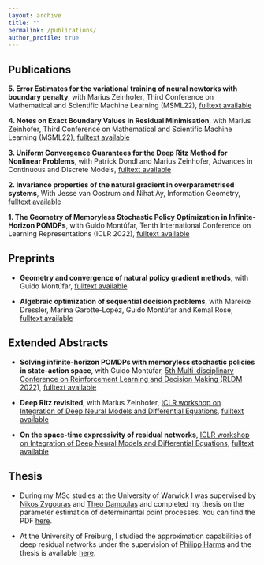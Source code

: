 ```yaml
---
layout: archive
title: ""
permalink: /publications/
author_profile: true
---
```






## Publications

**5\. Error Estimates for the variational training of neural newtorks with boundary penalty**, with Marius Zeinhofer, Third Conference on Mathematical and Scientific Machine Learning (MSML22), [fulltext available](https://proceedings.mlr.press/v190/muller22a.html)

**4\. Notes on Exact Boundary Values in Residual Minimisation**, with Marius Zeinhofer, Third Conference on Mathematical and Scientific Machine Learning (MSML22), [fulltext available](https://msml22.github.io/msml22papers/exact_boundary.pdf)

**3\. Uniform Convergence Guarantees for the Deep Ritz Method for Nonlinear Problems**, with Patrick Dondl and Marius Zeinhofer, Advances in Continuous and Discrete Models, [fulltext available](https://advancesindifferenceequations.springeropen.com/articles/10.1186/s13662-022-03722-8) 

**2\. Invariance properties of the natural gradient in overparametrised systems**, With Jesse van Oostrum and Nihat Ay, Information Geometry, [fulltext available](https://link.springer.com/article/10.1007/s41884-022-00067-9) 

**1\. The Geometry of Memoryless Stochastic Policy Optimization in Infinite-Horizon POMDPs**, with Guido Montúfar, Tenth International Conference on Learning Representations (ICLR 2022), [fulltext available](https://openreview.net/forum?id=A05I5IvrdL-) 

## Preprints

* **Geometry and convergence of natural policy gradient methods**, with Guido Montúfar, [fulltext available](https://arxiv.org/abs/2211.02105)

* **Algebraic optimization of sequential decision problems**, with Mareike Dressler, Marina Garotte-Lopéz, Guido Montúfar and Kemal Rose, [fulltext available](https://arxiv.org/abs/2211.09439)

## Extended Abstracts

* **Solving infinite-horizon POMDPs with memoryless stochastic policies in state-action space**, with Guido Montúfar, [5th Multi-disciplinary Conference on Reinforcement Learning and Decision Making (RLDM 2022)](https://rldm.org/), 
[fulltext available](https://arxiv.org/abs/2205.14098)

* **Deep Ritz revisited**, with Marius Zeinhofer, [ICLR workshop on Integration of Deep Neural Models and Differential Equations](http://iclr2020deepdiffeq.rice.edu/), [fulltext available](https://arxiv.org/abs/1912.03937)

* **On the space-time expressivity of  residual  networks**, [ICLR workshop on Integration of Deep Neural Models and Differential Equations](http://iclr2020deepdiffeq.rice.edu/), [fulltext available](https://arxiv.org/abs/1910.09599)

## Thesis

* During my MSc studies at the University  of Warwick I was supervised by [Nikos Zygouras](https://warwick.ac.uk/fac/sci/maths/people/staff/zygouras/) and [Theo Damoulas](https://warwick.ac.uk/fac/sci/statistics/staff/academic-research/damoulas) and completed my  thesis on the parameter estimation of determinantal point processes. You can find the PDF [here](/files/MSc-thesis.pdf). 
 
* At the University of  Freiburg, I studied the approximation capabilities of deep residual networks under the supervision of [Philipp Harms](https://www.philippharms.com/) and  the thesis is available [here](https://freidok.uni-freiburg.de/data/151788).

